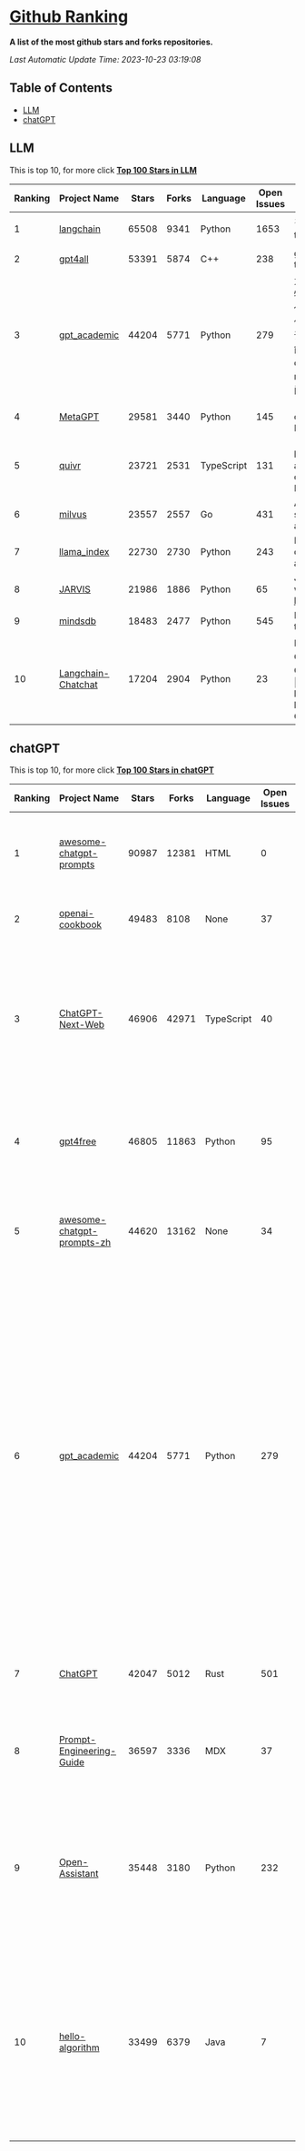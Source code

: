[Github Ranking](./README.md)
==========

**A list of the most github stars and forks repositories.**

*Last Automatic Update Time: 2023-10-23 03:19:08*

## Table of Contents
 * [LLM](#LLM)
 * [chatGPT](#chatGPT)

## LLM

This is top 10, for more click **[Top 100 Stars in LLM](Top100/LLM.md)**

| Ranking | Project Name | Stars | Forks | Language | Open Issues | Description | Last Commit |
| ------- | ------------ | ----- | ----- | -------- | ----------- | ----------- | ----------- |
| 1 | [langchain](https://github.com/langchain-ai/langchain) | 65508 | 9341 | Python | 1653 | ⚡ Building applications with LLMs through composability ⚡ | 2023-10-23T00:54:10Z |
| 2 | [gpt4all](https://github.com/nomic-ai/gpt4all) | 53391 | 5874 | C++ | 238 | gpt4all: open-source LLM chatbots that you can run anywhere | 2023-10-22T15:58:28Z |
| 3 | [gpt_academic](https://github.com/binary-husky/gpt_academic) | 44204 | 5771 | Python | 279 | 为ChatGPT/GLM提供实用化交互界面，特别优化论文阅读/润色/写作体验，模块化设计，支持自定义快捷按钮&函数插件，支持Python和C++等项目剖析&自译解功能，PDF/LaTex论文翻译&总结功能，支持并行问询多种LLM模型，支持chatglm2等本地模型。兼容文心一言, moss, llama2, rwkv, claude2, 通义千问, 书生, 讯飞星火等。 | 2023-10-22T17:56:45Z |
| 4 | [MetaGPT](https://github.com/geekan/MetaGPT) | 29581 | 3440 | Python | 145 | 🌟 The Multi-Agent Framework: Given one line Requirement, return PRD, Design, Tasks, Repo | 2023-10-23T02:13:48Z |
| 5 | [quivr](https://github.com/StanGirard/quivr) | 23721 | 2531 | TypeScript | 131 | 🧠 Your Second Brain supercharged by Generative AI 🧠 Dump all your files and chat with your personal assistant on your files & more using GPT 3.5/4, Private, Anthropic, VertexAI, LLMs... | 2023-10-22T18:12:58Z |
| 6 | [milvus](https://github.com/milvus-io/milvus) | 23557 | 2557 | Go | 431 | A cloud-native vector database, storage for next generation AI applications | 2023-10-23T02:52:55Z |
| 7 | [llama_index](https://github.com/run-llama/llama_index) | 22730 | 2730 | Python | 243 | LlamaIndex (formerly GPT Index) is a data framework for your LLM applications | 2023-10-23T03:11:14Z |
| 8 | [JARVIS](https://github.com/microsoft/JARVIS) | 21986 | 1886 | Python | 65 | JARVIS, a system to connect LLMs with ML community. Paper: https://arxiv.org/pdf/2303.17580.pdf | 2023-09-10T05:50:43Z |
| 9 | [mindsdb](https://github.com/mindsdb/mindsdb) | 18483 | 2477 | Python | 545 | MindsDB connects AI models to real time data | 2023-10-23T01:42:26Z |
| 10 | [Langchain-Chatchat](https://github.com/chatchat-space/Langchain-Chatchat) | 17204 | 2904 | Python | 23 | Langchain-Chatchat（原Langchain-ChatGLM）基于 Langchain 与 ChatGLM 等语言模型的本地知识库问答 \| Langchain-Chatchat (formerly langchain-ChatGLM), local knowledge based LLM (like ChatGLM) QA app with langchain  | 2023-10-23T02:58:10Z |


## chatGPT

This is top 10, for more click **[Top 100 Stars in chatGPT](Top100/chatGPT.md)**

| Ranking | Project Name | Stars | Forks | Language | Open Issues | Description | Last Commit |
| ------- | ------------ | ----- | ----- | -------- | ----------- | ----------- | ----------- |
| 1 | [awesome-chatgpt-prompts](https://github.com/f/awesome-chatgpt-prompts) | 90987 | 12381 | HTML | 0 | This repo includes ChatGPT prompt curation to use ChatGPT better. | 2023-10-17T01:47:04Z |
| 2 | [openai-cookbook](https://github.com/openai/openai-cookbook) | 49483 | 8108 | None | 37 | Examples and guides for using the OpenAI API | 2023-10-20T17:29:38Z |
| 3 | [ChatGPT-Next-Web](https://github.com/Yidadaa/ChatGPT-Next-Web) | 46906 | 42971 | TypeScript | 40 | A well-designed cross-platform ChatGPT UI (Web / PWA / Linux / Win / MacOS). 一键拥有你自己的跨平台 ChatGPT 应用。 | 2023-10-23T01:47:32Z |
| 4 | [gpt4free](https://github.com/xtekky/gpt4free) | 46805 | 11863 | Python | 95 | The official gpt4free repository \| various collection of powerful language models | 2023-10-22T22:00:33Z |
| 5 | [awesome-chatgpt-prompts-zh](https://github.com/PlexPt/awesome-chatgpt-prompts-zh) | 44620 | 13162 | None | 34 | ChatGPT 中文调教指南。各种场景使用指南。学习怎么让它听你的话。 | 2023-10-11T02:57:34Z |
| 6 | [gpt_academic](https://github.com/binary-husky/gpt_academic) | 44204 | 5771 | Python | 279 | 为ChatGPT/GLM提供实用化交互界面，特别优化论文阅读/润色/写作体验，模块化设计，支持自定义快捷按钮&函数插件，支持Python和C++等项目剖析&自译解功能，PDF/LaTex论文翻译&总结功能，支持并行问询多种LLM模型，支持chatglm2等本地模型。兼容文心一言, moss, llama2, rwkv, claude2, 通义千问, 书生, 讯飞星火等。 | 2023-10-22T17:56:45Z |
| 7 | [ChatGPT](https://github.com/lencx/ChatGPT) | 42047 | 5012 | Rust | 501 | 🔮 ChatGPT Desktop Application (Mac, Windows and Linux) | 2023-10-21T03:26:51Z |
| 8 | [Prompt-Engineering-Guide](https://github.com/dair-ai/Prompt-Engineering-Guide) | 36597 | 3336 | MDX | 37 | 🐙 Guides, papers, lecture, notebooks and resources for prompt engineering | 2023-10-20T03:37:58Z |
| 9 | [Open-Assistant](https://github.com/LAION-AI/Open-Assistant) | 35448 | 3180 | Python | 232 | OpenAssistant is a chat-based assistant that understands tasks, can interact with third-party systems, and retrieve information dynamically to do so. | 2023-10-16T18:41:01Z |
| 10 | [hello-algorithm](https://github.com/geekxh/hello-algorithm) | 33499 | 6379 | Java | 7 | 🌍 针对小白的算法训练 \| 包括四部分：①.大厂面经 ②.力扣图解  ③.千本开源电子书 ④.百张技术思维导图（项目花了上百小时，希望可以点 star 支持，🌹感谢~）推荐免费ChatGPT使用网站 | 2023-06-13T04:13:17Z |

